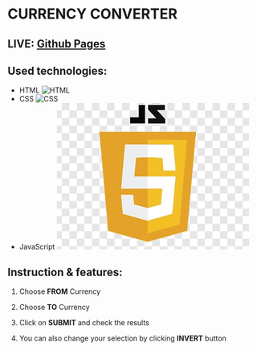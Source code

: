 # CURRENCY CONVERTER

## LIVE: [Github Pages](https://oskarwoj.github.io/currencyConverter/)

## Used technologies:

- HTML ![HTML]()
- CSS ![CSS]()
- JavaScript ![JavaScript](https://raw.githubusercontent.com/oskarwoj/currencyConverter/master/images/js_logo.jpg)

## Instruction & features:

1. Choose **FROM** Currency

1. Choose **TO** Currency

1. Click on **SUBMIT** and check the results

1. You can also change your selection by clicking **INVERT** button
